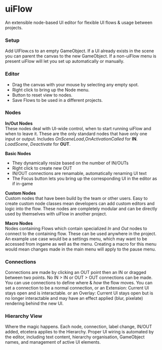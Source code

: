 # uiFlow  
An extensible node-based UI editor for flexible UI flows & usage between projects.

### Setup  
Add UIFlow.cs to an empty GameObject. If a UI already exists in the scene you can parent the canvas to the new GameObject.
If a non-uiFlow menu is present uiFlow will let you set up automatically or manually.

### Editor  
* Drag the canvas with your mouse by selecting any empty spot.
* Right click to bring up the Node menu.
* Button to reset view to nodes.
* Save Flows to be used in a different projects.

### Nodes

**In/Out Nodes**  
These nodes deal with UI-wide control, when to start running uiFlow and when to leave it. These are the only standard nodes that have only one input or output.
Includes *OnSceneLoad*,*OnActivationCalled* for **IN**. *LoadScene*, *Deactivate* for **OUT**.

**Basic Nodes**  
- They dynamically resize based on the number of IN/OUTs  
- Right click to create new OUT  
- IN/OUT connections are renamable, automatically renaming UI text  
- The Focus button lets you bring up the corresponding UI in the editor as if in-game  

**Custom Nodes**  
Custom nodes that have been build by the team or other users. Easy to create custom node classes mean developers can add custom editors and logic into the flow.
These nodes are completely modular and can be directly used by themselves with uiFlow in another project.

**Macro Nodes**  
Nodes containing Flows which contain specialized *In* and *Out* nodes to connect to the containing flow. These can be used anywhere in the project. An example use case would be a settings menu, which may want to be accessed from ingame as well as the menu. Creating a macro for this menu would mean changes made in the main menu will apply to the pause menu.

### Connections
Connections are made by clicking an OUT point then an IN or dragged between two points. No IN > IN or OUT > OUT connections can be made.
You can use connections to define where & *how* the flow moves.
You can set a connection to be a normal connection, or an Extension: Current UI stays open and is interactable. or an Overlay: Current UI stays open but is no longer interactable and may have an effect applied (blur, pixelate) rendering behind the new UI.

### Hierarchy View
Where the magic happens. Each node, connection, label change, IN/OUT added, etcetera applies to the Hierarchy. Proper UI wiring is automated by the editor, including text content, hierarchy organisation, GameObject names, and management of active UI elements.